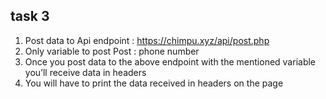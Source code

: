 ## task 3

1. Post data to Api endpoint : https://chimpu.xyz/api/post.php
2. Only variable to post Post : phone number
3. Once you post data to the above endpoint with the mentioned variable you’ll receive data in
   headers
4. You will have to print the data received in headers on the page
